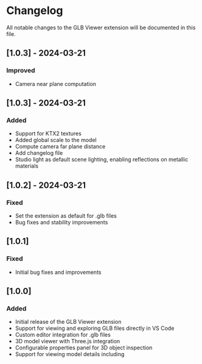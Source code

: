 # Changelog

All notable changes to the GLB Viewer extension will be documented in this file.

## [1.0.3] - 2024-03-21

### Improved
 - Camera near plane computation
## [1.0.3] - 2024-03-21

### Added
- Support for KTX2 textures
- Added global scale to the model
- Compute camera far plane distance
- Add changelog file
- Studio light as default scene lighting, enabling reflections on metallic materials

## [1.0.2] - 2024-03-21

### Fixed
- Set the extension as default for .glb files
- Bug fixes and stability improvements

## [1.0.1]

### Fixed
- Initial bug fixes and improvements

## [1.0.0]

### Added
- Initial release of the GLB Viewer extension
- Support for viewing and exploring GLB files directly in VS Code
- Custom editor integration for .glb files
- 3D model viewer with Three.js integration
- Configurable properties panel for 3D object inspection
- Support for viewing model details including
